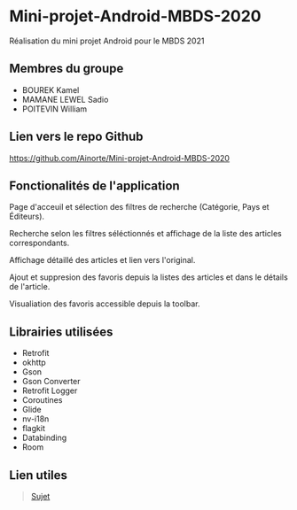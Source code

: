 # Mini-projet-Android-MBDS-2020

Réalisation du mini projet Android pour le MBDS 2021

## Membres du groupe

- BOUREK Kamel
- MAMANE LEWEL Sadio
- POITEVIN William

## Lien vers le repo Github

<https://github.com/Ainorte/Mini-projet-Android-MBDS-2020>

## Fonctionalités de l'application

Page d'acceuil et sélection des filtres de recherche (Catégorie, Pays et Éditeurs).

Recherche selon les filtres séléctionnés et affichage de la liste des articles correspondants.

Affichage détaillé des articles et lien vers l'original.

Ajout et suppresion des favoris depuis la listes des articles et dans le détails de l'article.

Visualiation des favoris accessible depuis la toolbar.

## Librairies utilisées

- Retrofit
- okhttp
- Gson
- Gson Converter
- Retrofit Logger
- Coroutines
- Glide
- nv-i18n
- flagkit
- Databinding
- Room

## Lien utiles

>[Sujet](https://github.com/eamosse/android-mbds-2020/blob/main/mini_projet.md)